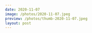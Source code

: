 ```yaml
---
date: 2020-11-07
image: /photos/2020-11-07.jpeg
preview: /photos/thumb-2020-11-07.jpeg
layout: post
---
```



